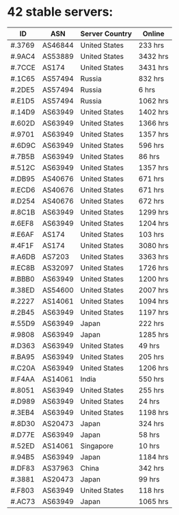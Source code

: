 # 42 stable servers:

| ID | ASN | Server Country | Online |
| ------ | ------ | ------ | ------ |
| #.3769 | AS46844 | United States | 233 hrs |
| #.9AC4 | AS53889 | United States | 3432 hrs |
| #.7CCE | AS174 | United States | 3431 hrs |
| #.1C65 | AS57494 | Russia | 832 hrs |
| #.2DE5 | AS57494 | Russia | 6 hrs |
| #.E1D5 | AS57494 | Russia | 1062 hrs |
| #.14D9 | AS63949 | United States | 1402 hrs |
| #.602D | AS63949 | United States | 1366 hrs |
| #.9701 | AS63949 | United States | 1357 hrs |
| #.6D9C | AS63949 | United States | 596 hrs |
| #.7B5B | AS63949 | United States | 86 hrs |
| #.512C | AS63949 | United States | 1357 hrs |
| #.DB95 | AS40676 | United States | 671 hrs |
| #.ECD6 | AS40676 | United States | 671 hrs |
| #.D254 | AS40676 | United States | 672 hrs |
| #.8C1B | AS63949 | United States | 1299 hrs |
| #.6EF8 | AS63949 | United States | 1204 hrs |
| #.E6AF | AS174 | United States | 103 hrs |
| #.4F1F | AS174 | United States | 3080 hrs |
| #.A6DB | AS7203 | United States | 3363 hrs |
| #.EC8B | AS32097 | United States | 1726 hrs |
| #.BBB0 | AS63949 | United States | 1200 hrs |
| #.38ED | AS54600 | United States | 2007 hrs |
| #.2227 | AS14061 | United States | 1094 hrs |
| #.2B45 | AS63949 | United States | 1197 hrs |
| #.55D9 | AS63949 | Japan | 222 hrs |
| #.9808 | AS63949 | Japan | 1285 hrs |
| #.D363 | AS63949 | United States | 49 hrs |
| #.BA95 | AS63949 | United States | 205 hrs |
| #.C20A | AS63949 | United States | 1206 hrs |
| #.F4AA | AS14061 | India | 550 hrs |
| #.8051 | AS63949 | United States | 255 hrs |
| #.D989 | AS63949 | United States | 24 hrs |
| #.3EB4 | AS63949 | United States | 1198 hrs |
| #.8D30 | AS20473 | Japan | 324 hrs |
| #.D77E | AS63949 | Japan | 58 hrs |
| #.52ED | AS14061 | Singapore | 10 hrs |
| #.94B5 | AS63949 | Japan | 1184 hrs |
| #.DF83 | AS37963 | China | 342 hrs |
| #.3881 | AS20473 | Japan | 99 hrs |
| #.F803 | AS63949 | United States | 118 hrs |
| #.AC73 | AS63949 | Japan | 1065 hrs |

